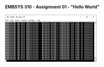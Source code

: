#### EMBSYS 310 - Assignment 01 - "Hello World"

  <img src="https://raw.githubusercontent.com/singh-na/images/main/embsys310/assignment01/helloworld.png?token=ARNSITM7TCTKZ7OX2KRRMTC7RYYRW" width="300" alt="Assignment 1 Result" title="Assignment 1 Result" /> 
